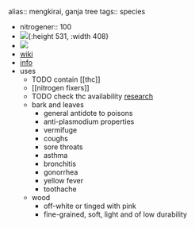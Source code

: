 alias:: mengkirai, ganja tree
tags:: species

- nitrogener:: 100
- ![](https://peach-geographical-bat-397.mypinata.cloud/ipfs/Qmf8ZzSrWP4tHT7tECRNWeQZEdywEcEK27HpxishxRpb3V){:height 531, :width 408}
- ![](https://peach-geographical-bat-397.mypinata.cloud/ipfs/QmaRWMQcMoSWUTLiT7pC5S2E8ywb1kd1CnJZXB2QR4SyEy)
- [wiki](https://en.wikipedia.org/wiki/Trema_orientale)
- [info](https://apps.worldagroforestry.org/treedb/AFTPDFS/Trema_orientalis.PDF)
- uses
	- TODO contain [[thc]]
	- [[nitrogen fixers]]
	- TODO check thc availability [research](https://www.ncbi.nlm.nih.gov/pmc/articles/PMC8126263/)
	- bark and leaves
		- general antidote to poisons
		- anti-plasmodium properties
		- vermifuge
		- coughs
		- sore throats
		- asthma
		- bronchitis
		- gonorrhea
		- yellow fever
		- toothache
	- wood
		- off-white or tinged with pink
		- fine-grained, soft, light and of low durability